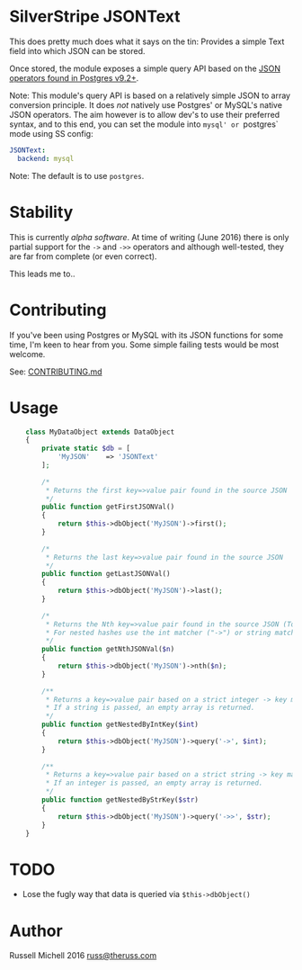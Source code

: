 # SilverStripe JSONText

This does pretty much does what it says on the tin: Provides a simple Text field into 
which JSON can be stored. 

Once stored, the module exposes a simple query API based on the [JSON operators found in Postgres v9.2+](https://www.postgresql.org/docs/9.5/static/functions-json.html).

Note: This module's query API is based on a relatively simple JSON to array conversion principle. 
It does *not* natively use Postgres' or MySQL's native JSON operators. The aim however 
is to allow dev's to use their preferred syntax, and to this end, you can set
the module into `mysql' or `postgres` mode using SS config:

```yml
JSONText:
  backend: mysql
```


Note: The default is to use `postgres`.

# Stability

This is currently *alpha software*. At time of writing (June 2016) there is
only partial support for the `->` and `->>` operators and although well-tested, 
they are far from complete (or even correct).

This leads me to..

# Contributing

If you've been using Postgres or MySQL with its JSON functions for some time,
I'm keen to hear from you. Some simple failing tests would be most welcome.

See: [CONTRIBUTING.md](CONTRIBUTING.md)

# Usage

```php
    class MyDataObject extends DataObject
    {
        private static $db = [
            'MyJSON'    => 'JSONText'
        ];
        
        /*
         * Returns the first key=>value pair found in the source JSON
         */
        public function getFirstJSONVal()
        {
            return $this->dbObject('MyJSON')->first();
        }
        
        /*
         * Returns the last key=>value pair found in the source JSON
         */
        public function getLastJSONVal()
        {
            return $this->dbObject('MyJSON')->last();
        }
        
        /*
         * Returns the Nth key=>value pair found in the source JSON (Top-level only)
         * For nested hashes use the int matcher ("->") or string matcher ("->>").
         */
        public function getNthJSONVal($n)
        {
            return $this->dbObject('MyJSON')->nth($n);
        }
        
        /**
         * Returns a key=>value pair based on a strict integer -> key match.
         * If a string is passed, an empty array is returned.
         */
        public function getNestedByIntKey($int)
        {
            return $this->dbObject('MyJSON')->query('->', $int);
        }
        
        /**
         * Returns a key=>value pair based on a strict string -> key match.
         * If an integer is passed, an empty array is returned.
         */
        public function getNestedByStrKey($str)
        {
            return $this->dbObject('MyJSON')->query('->>', $str);
        }
    }
```
    
# TODO

* Lose the fugly way that data is queried via `$this->dbObject()`

# Author

Russell Michell 2016 <russ@theruss.com>
